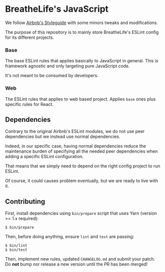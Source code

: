 # BreatheLife's JavaScript

We follow [Airbnb's Styleguide](https://github.com/airbnb/javascript) with some minors tweaks and modifications.

The purpose of this repository is to mainly store BreatheLife's ESLint config for its different projects.

### Base

The base ESLint rules that applies basically to JavaScript in general. This is framework agnostic and only
targeting pure JavaScript code.

It's not meant to be consumed by developers.

### Web

The ESLint rules that applies to web based project. Applies `base` ones plus specific rules for React.

## Dependencies

Contrary to the original Airbnb's ESLint modules, we do not use peer dependencies
but we instead use normal dependencies.

Indeed, in our specific case, having normal dependencies reduce the maintenance burden
of specifying all the needed peer dependencies when adding a specific ESLint configuration.

That means that we simply need to depend on the right config project to run ESLint.

Of course, it could causes problem eventually, but we are ready to live with it.

## Contributing

First, install dependencies using `bin/prepare` script that uses Yarn
(version >= 1.x required):

```
$ bin/prepare
```

Then, before doing anything, ensure `lint` and `test` are passing:

```
$ bin/lint
$ bin/test
```

Then, implement new rules, updated `CHANGELOG.md` and submit your patch. Do **not**
bump nor release a new version until the PR has been merged!
